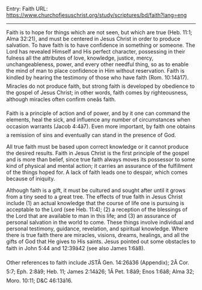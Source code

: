 Entry: Faith
URL: https://www.churchofjesuschrist.org/study/scriptures/bd/faith?lang=eng

---

Faith is to hope for things which are not seen, but which are true (Heb. 11:1; Alma 32:21), and must be centered in Jesus Christ in order to produce salvation. To have faith is to have confidence in something or someone. The Lord has revealed Himself and His perfect character, possessing in their fulness all the attributes of love, knowledge, justice, mercy, unchangeableness, power, and every other needful thing, so as to enable the mind of man to place confidence in Him without reservation. Faith is kindled by hearing the testimony of those who have faith (Rom. 10:14â17). Miracles do not produce faith, but strong faith is developed by obedience to the gospel of Jesus Christ; in other words, faith comes by righteousness, although miracles often confirm oneâs faith.

Faith is a principle of action and of power, and by it one can command the elements, heal the sick, and influence any number of circumstances when occasion warrants (Jacob 4:4â7). Even more important, by faith one obtains a remission of sins and eventually can stand in the presence of God.

All true faith must be based upon correct knowledge or it cannot produce the desired results. Faith in Jesus Christ is the first principle of the gospel and is more than belief, since true faith always moves its possessor to some kind of physical and mental action; it carries an assurance of the fulfillment of the things hoped for. A lack of faith leads one to despair, which comes because of iniquity.

Although faith is a gift, it must be cultured and sought after until it grows from a tiny seed to a great tree. The effects of true faith in Jesus Christ include (1) an actual knowledge that the course of life one is pursuing is acceptable to the Lord (see Heb. 11:4); (2) a reception of the blessings of the Lord that are available to man in this life; and (3) an assurance of personal salvation in the world to come. These things involve individual and personal testimony, guidance, revelation, and spiritual knowledge. Where there is true faith there are miracles, visions, dreams, healings, and all the gifts of God that He gives to His saints. Jesus pointed out some obstacles to faith in John 5:44 and 12:39â42 (see also James 1:6â8).

Other references to faith include JSTÂ Gen. 14:26â36 (Appendix); 2Â Cor. 5:7; Eph. 2:8â9; Heb. 11; James 2:14â26; 1Â Pet. 1:8â9; Enos 1:6â8; Alma 32; Moro. 10:11; D&C 46:13â16.
